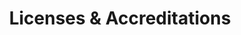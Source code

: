 ---
title: Licenses & Accreditations
description: View verified industry credentials and qualifications.
---